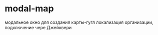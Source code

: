 # modal-map
 модальное окно для создания карты-гугл локализация организации, подключение чере Джейквери
